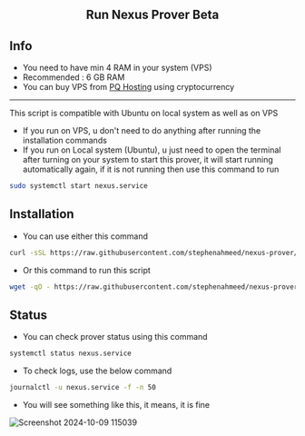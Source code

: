 <h2 align=center>Run Nexus Prover Beta</h2>

## Info
- You need to have min 4 RAM in your system (VPS)
- Recommended : 6 GB RAM
- You can buy VPS from [PQ Hosting](https://pq.hosting/?from=622403&lang=en) using cryptocurrency
---
This script is compatible with Ubuntu on local system as well as on VPS
- If you run on VPS, u don't need to do anything after running the installation commands
- If you run on Local system (Ubuntu), u just need to open the terminal after turning on your system to start this prover, it will start running automatically again, if it is not running then use this command to run
```bash
sudo systemctl start nexus.service
```

## Installation
- You can use either this command
```bash
curl -sSL https://raw.githubusercontent.com/stephenahmeed/nexus-prover/main/nexus.sh | bash
```
- Or this command to run this script
```bash
wget -qO - https://raw.githubusercontent.com/stephenahmeed/nexus-prover/main/nexus.sh | bash
```

## Status
- You can check prover status using this command
```bash
systemctl status nexus.service
```
- To check logs, use the below command
```bash
journalctl -u nexus.service -f -n 50
```
- You will see something like this, it means, it is fine

![Screenshot 2024-10-09 115039](https://github.com/user-attachments/assets/3d3065d8-cb88-44ca-88b8-ac072bcf9eff)
